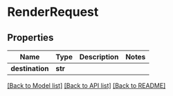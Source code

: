 # RenderRequest


## Properties

Name | Type | Description | Notes
------------ | ------------- | ------------- | -------------
**destination** | **str** |  | 

[[Back to Model list]](../README.md#models) [[Back to API list]](../README.md#api-endpoints) [[Back to README]](../README.md)


